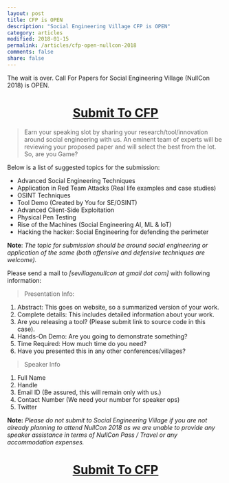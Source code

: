 ```yaml
---
layout: post
title: CFP is OPEN
description: "Social Engineering Village CFP is OPEN"
category: articles
modified: 2018-01-15
permalink: /articles/cfp-open-nullcon-2018
comments: false
share: false
---
```


The wait is over. Call For Papers for Social Engineering Village (NullCon 2018) is OPEN. 


<center><u><h1><a href='mailto:sevillagenullcon@gmail.com'>Submit To CFP</a></h1></u></center>

> Earn your speaking slot by sharing your research/tool/innovation around social engineering with us. An eminent team of experts will be reviewing your proposed paper and will select the best from the lot. So, are you Game?

Below is a list of suggested topics for the submission:

* Advanced Social Engineering Techniques
* Application in Red Team Attacks (Real life examples and case studies) 
* OSINT Techniques
* Tool Demo (Created by You for SE/OSINT)
* Advanced Client-Side Exploitation
* Physical Pen Testing
* Rise of the Machines (Social Engineering AI, ML & IoT) 
* Hacking the hacker: Social Engineering for defending the perimeter

**Note**: *The topic for submission should be around social engineering or application of the same (both offensive and defensive techniques are welcome).*

Please send a mail to *[sevillagenullcon at gmail dot com]* with following information:

> Presentation Info:

1. Abstract: This goes on website, so a summarized version of your work.
2. Complete details: This includes detailed information about your work. 
3. Are you releasing a tool? (Please submit link to source code in this case).
4. Hands-On Demo: Are you going to demonstrate something?
5. Time Required: How much time do you need?
6. Have you presented this in any other conferences/villages?

> Speaker Info

1. Full Name
2. Handle 
3. Email ID (Be assured, this will remain only with us.)
4. Contact Number (We need your number for speaker ops)
5. Twitter 

**Note:** *Please do not submit to Social Engineering Village if you are not already planning to attend NullCon 2018 as we are unable to provide any speaker assistance in terms of NullCon Pass / Travel or any accommodation expenses.*

<center><u><h1><a href='mailto:sevillagenullcon@gmail.com'>Submit To CFP</a></h1></u></center>



